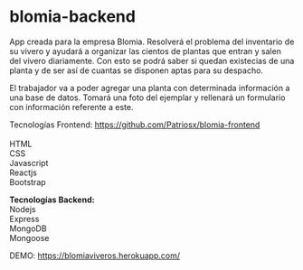 # blomia-backend
App creada para la empresa Blomia. Resolverá el problema del inventario de su vivero y ayudará a organizar las cientos de plantas que entran y salen del vivero diariamente. Con esto se podrá saber si quedan existecias de una planta y de ser así de cuantas se disponen aptas para su despacho.

El trabajador va a poder agregar una planta con determinada información a una base de datos. Tomará una foto del ejemplar y rellenará un formulario con información referente a este.

Tecnologías Frontend: https://github.com/Patriosx/blomia-frontend <br>
<br>
  HTML<br>
  CSS<br>
  Javascript<br>
  Reactjs<br>
  Bootstrap<br>

<strong>Tecnologías Backend: </strong>
<br>
Nodejs<br>
Express<br>
MongoDB<br>
Mongoose<br>

DEMO: https://blomiaviveros.herokuapp.com/
